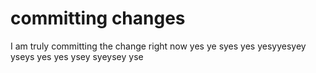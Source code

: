 # committing changes
I am truly committing the change right now
yes ye syes yes yesyyesyey yseys yes yes ysey syeysey yse
